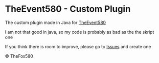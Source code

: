 # TheEvent580 - Custom Plugin

The custom plugin made in Java for [TheEvent580](https://github.com/TheFox580/TheEvent580)

I am not that good in java, so my code is probably as bad as the the skript one

If you think there is room to improve, please go to [Issues](https://github.com/TheFox580/TheEvent580_CP/issues) and create one

© TheFox580
